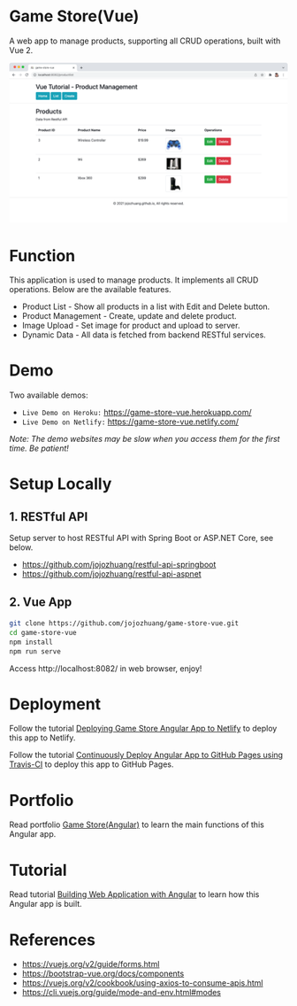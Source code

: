 # Game Store(Vue)

A web app to manage products, supporting all CRUD operations, built with Vue 2.

<kbd>![image](/src/assets/game-store-vue.png)</kbd>

# Function

This application is used to manage products. It implements all CRUD operations. Below are the available features.

- Product List - Show all products in a list with Edit and Delete button.
- Product Management - Create, update and delete product.
- Image Upload - Set image for product and upload to server.
- Dynamic Data - All data is fetched from backend RESTful services.

# Demo

Two available demos:

- `Live Demo on Heroku:` <a href="https://game-store-vue.herokuapp.com/" target="\_blank">https://game-store-vue.herokuapp.com/</a>
- `Live Demo on Netlify:` <a href="https://game-store-vue.netlify.com/" target="\_blank">https://game-store-vue.netlify.com/</a>

_Note: The demo websites may be slow when you access them for the first time. Be patient!_

# Setup Locally

## 1. RESTful API

Setup server to host RESTful API with Spring Boot or ASP.NET Core, see below.

- https://github.com/jojozhuang/restful-api-springboot
- https://github.com/jojozhuang/restful-api-aspnet

## 2. Vue App

```bash
git clone https://github.com/jojozhuang/game-store-vue.git
cd game-store-vue
npm install
npm run serve
```

Access http://localhost:8082/ in web browser, enjoy!

# Deployment

Follow the tutorial [Deploying Game Store Angular App to Netlify](https://jojozhuang.github.io/tutorial/deploying-game-store-angular-app-to-netlify) to deploy this app to Netlify.

Follow the tutorial [Continuously Deploy Angular App to GitHub Pages using Travis-CI](https://jojozhuang.github.io/tutorial/continuously-deploy-angular-app-to-github-pages-using-travis-ci) to deploy this app to GitHub Pages.

# Portfolio

Read portfolio [Game Store(Angular)](https://jojozhuang.github.io/project/game-store-angular) to learn the main functions of this Angular app.

# Tutorial

Read tutorial [Building Web Application with Angular](https://jojozhuang.github.io/tutorial/building-web-application-with-angular) to learn how this Angular app is built.

# References

- https://vuejs.org/v2/guide/forms.html
- https://bootstrap-vue.org/docs/components
- https://vuejs.org/v2/cookbook/using-axios-to-consume-apis.html
- https://cli.vuejs.org/guide/mode-and-env.html#modes
